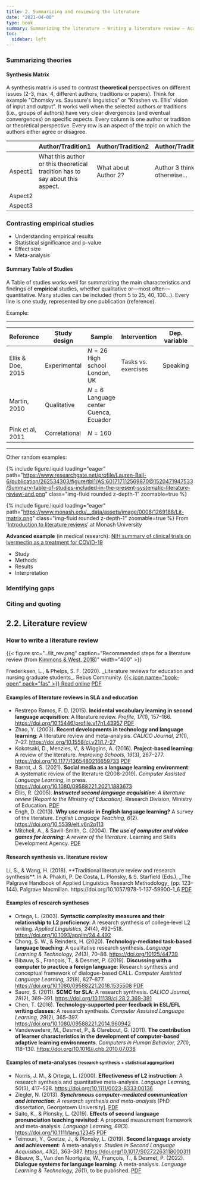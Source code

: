 ```yaml
---
title: 2. Summarizing and reviewing the literature
date: "2021-04-08"
type: book
summary: Summarizing the literature — Writing a literature review — Academic formats and styles
toc:
  sidebar: left
---
```


### Summarizing theories

#### Synthesis Matrix

A synthesis matrix is used to contrast **theoretical** perspectives on different issues (2-3, max. 4, different authors, traditions or papers). Think for example "Chomsky vs. Saussure's linguistics" or "Krashen vs. Ellis' vision of input and output". It works well when the selected authors or traditions (i.e., groups of authors) have very clear divergences (and eventual convergences) on specific aspects. Every column is one author or tradition or theoretical perspective. Every row is an aspect of the topic on which the authors either agree or disagree.

|         | Author/Tradition1                                                            | Author/Tradition2    | Author/Tradition3            |
| ------- | ---------------------------------------------------------------------------- | -------------------- | ---------------------------- |
| Aspect1 | What this author or this theoretical tradition has to say about this aspect. | What about Author 2? | Author 3 thinks otherwise... |
| Aspect2 |                                                                              |                      |                              |
| Aspect3 |                                                                              |                      |                              |

### Contrasting empirical studies

- Understanding empirical results
- Statistical significance and p-value
- Effect size
- Meta-analysis

#### Summary Table of Studies

A Table of studies works well for summarizing the main characteristics and findings of **empirical** studies, whether qualitative or—most often—quantitative. Many studies can be included (from 5 to 25, 40, 100...). Every line is one study, represented by one publication (reference).

Example:

---

| Reference         | Study design  | Sample                                      | Intervention        | Dep. variable | Outcome measure           | Main findings         |
| ----------------- | ------------- | ------------------------------------------- | ------------------- | ------------- | ------------------------- | --------------------- |
| Ellis & Doe, 2015 | Experimental  | $N=26$<br>High school<br>London, UK         | Tasks vs. exercises | Speaking      | Speech rate (# words/min) | Sig. effect, $d=0.54$ |
| Martin, 2010      | Qualitative   | $N=6$<br>Language center<br>Cuenca, Ecuador |                     |               |                           |                       |
| Pink et al, 2011  | Correlational | $N=160$                                     |                     |               |                           |                       |

---

Other random examples:

{% include figure.liquid loading="eager" path="https://www.researchgate.net/profile/Lauren-Ball-6/publication/262534303/figure/tbl1/AS:601717112569870@1520471947533/Summary-table-of-studies-included-in-the-present-systematic-literature-review-and.png" class="img-fluid rounded z-depth-1" zoomable=true %}

{% include figure.liquid loading="eager" path="https://www.monash.edu/__data/assets/image/0008/1269188/Lit-matrix.png" class="img-fluid rounded z-depth-1" zoomable=true %}
From ‘[Introduction to literature reviews](https://www.monash.edu/rlo/graduate-research-writing/write-the-thesis/writing-a-literature-review/process)’ at Monash University

**Advanced example** (in medical research): [NIH summary of clinical trials on Ivermectin as a treatment for COVID-19](https://www.covid19treatmentguidelines.nih.gov/tables/table-2c/)

- Study
- Methods
- Results
- Interpretation

### Identifying gaps

### Citing and quoting

## 2.2. Literature review

### How to write a literature review

{{< figure src="../lit_rev.png" caption="Recommended steps for a literature review (from [Kimmons & West, 2018](https://edtechbooks.org/rapidwriting/literature_reviews))" width="400" >}}

<div class="shadow p-3 mb-5 bg-white rounded">
  <i class="fa-solid fa-book"></i> Frederiksen, L., & Phelps, S. F. (2020). _Literature reviews for education and nursing graduate students_. Rebus Community. <a href="https://press.rebus.community/literaturereviewsedunursing" class="btn btn-outline-primary">{{< icon name="book-open" pack="fas" >}} Read online</a> <a href="https://press.rebus.community/literaturereviewsedunursing/open/download?type=pdf" class="btn btn-outline-primary"><i class="fa-solid fa-file-pdf"></i> PDF</a>
</div>

#### Examples of literature reviews in SLA and education

- Restrepo Ramos, F. D. (2015). **Incidental vocabulary learning in second language acquisition**: A literature review. _Profile, 17_(1), 157–166. https://doi.org/10.15446/profile.v17n1.43957 <a href="https://revistas.unal.edu.co/index.php/profile/article/view/43957/49767" class="btn btn-outline-primary"><i class="fa-solid fa-file-pdf"></i> PDF</a>
- Zhao, Y. (2003). **Recent developments in technology and language learning**: A literature review and meta-analysis. _CALICO Journal, 21_(1), 7–27. https://doi.org/10.1558/cj.v21i1.7-27
- Kokotsaki, D., Menzies, V., & Wiggins, A. (2016). **Project-based learning**: A review of the literature. _Improving Schools, 19_(3), 267–277. https://doi.org/10.1177/1365480216659733 <a href="https://www.semanticscholar.org/paper/0d056367dbb1b1860cf447bc05509d81232d3ddf" class="btn btn-outline-primary"><i class="fa-solid fa-file-pdf"></i> PDF</a>
- Barrot, J. S. (2021). **Social media as a language learning environment**: A systematic review of the literature (2008-2019). _Computer Assisted Language Learning_, in press. https://doi.org/10.1080/09588221.2021.1883673
- Ellis, R. (2005). _**Instructed second language acquisition**: A literature review [Report to the Ministry of Education]_. Research Division, Ministry of Education. <a href="https://www.educationcounts.govt.nz/__data/assets/pdf_file/0008/6983/instructed-second-language.pdf" class="btn btn-outline-primary"><i class="fa-solid fa-file-pdf"></i> PDF</a>
- Engh, D. (2013). **Why use music in English language learning?** A survey of the literature. _English Language Teaching, 6_(2). https://doi.org/10.5539/elt.v6n2p113
- Mitchell, A., & Savill-Smith, C. (2004). _**The use of computer and video games for learning**: A review of the literature_. Learning and Skills Development Agency. <a href="https://dera.ioe.ac.uk/5270/7/041529_Redacted.pdf" class="btn btn-outline-primary"><i class="fa-solid fa-file-pdf"></i> PDF</a>

#### Research synthesis vs. literature review

<div class="shadow p-3 mb-5 bg-white rounded">
  <i class="fa-solid fa-book"></i> Li, S., & Wang, H. (2018). **Traditional literature review and research synthesis**. In A. Phakiti, P. De Costa, L. Plonsky, & S. Starfield (Eds.), _The Palgrave Handbook of Applied Linguistics Research Methodology_ (pp. 123–144). Palgrave Macmillan. https://doi.org/10.1057/978-1-137-59900-1_6 <a href="https://www.researchgate.net/publication/330262370_Li_S_Wang_H_2018_Traditional_literature_review_and_research_synthesis_In_A_Phakiti_P_De_Costa_L_Plonsky_S_Starfield_Eds_Palgrave_handbook_of_applied_linguistics_research_methodology_pp_123-144_Palgrav" class="btn btn-outline-primary"><i class="fa-solid fa-file-pdf"></i> PDF</a>
</div>

#### Examples of research syntheses

- Ortega, L. (2003). **Syntactic complexity measures and their relationship to L2 proficiency**: A research synthesis of college‐level L2 writing. _Applied Linguistics, 24_(4), 492–518. https://doi.org/10.1093/applin/24.4.492
- Chong, S. W., & Reinders, H. (2020). **Technology-mediated task-based language teaching**: A qualitative research synthesis. _Language Learning & Technology, 24_(3), 70–86. https://doi.org/10125/44739
- Bibauw, S., François, T., & Desmet, P. (2019). **Discussing with a computer to practice a foreign language**: Research synthesis and conceptual framework of dialogue-based CALL. _Computer Assisted Language Learning, 32_(8), 827–877. https://doi.org/10.1080/09588221.2018.1535508 <a href="https://serge.bibauw.be/publication/bibauw-et-al-2019-research-synthesis-dialogue-based-call/Bibauw_et_al_2019_Dialogue_based_CALL.pdf" class="btn btn-outline-primary"><i class="fa-solid fa-file-pdf"></i> PDF</a>
- Sauro, S. (2011). **SCMC for SLA**: A research synthesis. _CALICO Journal, 28_(2), 369–391. https://doi.org/10.11139/cj.28.2.369-391
- Chen, T. (2016). **Technology-supported peer feedback in ESL/EFL writing classes**: A research synthesis. _Computer Assisted Language Learning, 29_(2), 365–397. https://doi.org/10.1080/09588221.2014.960942
- Vandewaetere, M., Desmet, P., & Clarebout, G. (2011). **The contribution of learner characteristics in the development of computer-based adaptive learning environments**. _Computers in Human Behavior, 27_(1), 118–130. https://doi.org/10.1016/j.chb.2010.07.038

#### Examples of meta-analyses <small>(research synthesis + statistical aggregation)</small>

- Norris, J. M., & Ortega, L. (2000). **Effectiveness of L2 instruction**: A research synthesis and quantitative meta-analysis. _Language Learning, 50_(3), 417–528. https://doi.org/10.1111/0023-8333.00136
- Ziegler, N. (2013). _**Synchronous computer-mediated communication and interaction**: A research synthesis and meta-analysis_ [PhD dissertation, Georgetown University]. <a href="https://repository.library.georgetown.edu/bitstream/handle/10822/559497/Ziegler_georgetown_0076D_12341.pdf?sequence=1&isAllowed=y" class="btn btn-outline-primary"><i class="fa-solid fa-file-pdf"></i> PDF</a>
- Saito, K., & Plonsky, L. (2019). **Effects of second language pronunciation teaching revisited**: A proposed measurement framework and meta-analysis. _Language Learning, 69_(3). https://doi.org/10.1111/lang.12345 <a href="https://discovery.ucl.ac.uk/id/eprint/10068780/1/LL2019.pdf" class="btn btn-outline-primary"><i class="fa-solid fa-file-pdf"></i> PDF</a>
- Teimouri, Y., Goetze, J., & Plonsky, L. (2019). **Second language anxiety and achievement**: A meta-analysis. _Studies in Second Language Acquisition, 41_(2), 363–387. https://doi.org/10.1017/S0272263118000311
- Bibauw, S., Van den Noortgate, W., François, T., & Desmet, P. (2022). **Dialogue systems for language learning**: A meta-analysis. _Language Learning & Technology, 26_(1), to be published. <a href="https://serge.bibauw.be/publication/bibauw-et-al-2022-dialogue-systems-language-learning-meta-analysis/Bibauw_et_al_2022_Dialogue_systems_meta-analysis.pdf" class="btn btn-outline-primary"><i class="fa-solid fa-file-pdf"></i> PDF</a>
